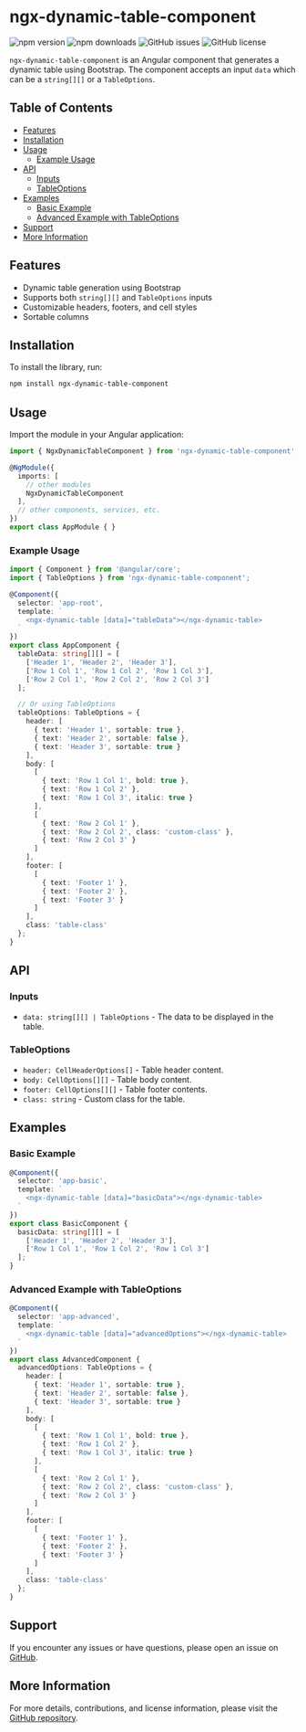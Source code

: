 # ngx-dynamic-table-component

![npm version](https://img.shields.io/npm/v/ngx-dynamic-table-component)
![npm downloads](https://img.shields.io/npm/dm/ngx-dynamic-table-component)
![GitHub issues](https://img.shields.io/github/issues/VictorDRF02/ngx-dynamic-table)
![GitHub license](https://img.shields.io/github/license/VictorDRF02/ngx-dynamic-table)

`ngx-dynamic-table-component` is an Angular component that generates a dynamic table using Bootstrap. The component accepts an input `data` which can be a `string[][]` or a `TableOptions`.

## Table of Contents

- [Features](#features)
- [Installation](#installation)
- [Usage](#usage)
  - [Example Usage](#example-usage)
- [API](#api)
  - [Inputs](#inputs)
  - [TableOptions](#tableoptions)
- [Examples](#examples)
  - [Basic Example](#basic-example)
  - [Advanced Example with TableOptions](#advanced-example-with-tableoptions)
- [Support](#support)
- [More Information](#more-information)

## Features

- Dynamic table generation using Bootstrap
- Supports both `string[][]` and `TableOptions` inputs
- Customizable headers, footers, and cell styles
- Sortable columns

## Installation

To install the library, run:

```bash
npm install ngx-dynamic-table-component
```

## Usage

Import the module in your Angular application:

```typescript
import { NgxDynamicTableComponent } from 'ngx-dynamic-table-component';

@NgModule({
  imports: [
    // other modules
    NgxDynamicTableComponent
  ],
  // other components, services, etc.
})
export class AppModule { }
```

### Example Usage

```typescript
import { Component } from '@angular/core';
import { TableOptions } from 'ngx-dynamic-table-component';

@Component({
  selector: 'app-root',
  template: `
    <ngx-dynamic-table [data]="tableData"></ngx-dynamic-table>
  `
})
export class AppComponent {
  tableData: string[][] = [
    ['Header 1', 'Header 2', 'Header 3'],
    ['Row 1 Col 1', 'Row 1 Col 2', 'Row 1 Col 3'],
    ['Row 2 Col 1', 'Row 2 Col 2', 'Row 2 Col 3']
  ];

  // Or using TableOptions
  tableOptions: TableOptions = {
    header: [
      { text: 'Header 1', sortable: true },
      { text: 'Header 2', sortable: false },
      { text: 'Header 3', sortable: true }
    ],
    body: [
      [
        { text: 'Row 1 Col 1', bold: true },
        { text: 'Row 1 Col 2' },
        { text: 'Row 1 Col 3', italic: true }
      ],
      [
        { text: 'Row 2 Col 1' },
        { text: 'Row 2 Col 2', class: 'custom-class' },
        { text: 'Row 2 Col 3' }
      ]
    ],
    footer: [
      [
        { text: 'Footer 1' },
        { text: 'Footer 2' },
        { text: 'Footer 3' }
      ]
    ],
    class: 'table-class'
  };
}
```

## API

### Inputs

- `data: string[][] | TableOptions` - The data to be displayed in the table.

### TableOptions

- `header: CellHeaderOptions[]` - Table header content.
- `body: CellOptions[][]` - Table body content.
- `footer: CellOptions[][]` - Table footer contents.
- `class: string` - Custom class for the table.

## Examples

### Basic Example

```typescript
@Component({
  selector: 'app-basic',
  template: `
    <ngx-dynamic-table [data]="basicData"></ngx-dynamic-table>
  `
})
export class BasicComponent {
  basicData: string[][] = [
    ['Header 1', 'Header 2', 'Header 3'],
    ['Row 1 Col 1', 'Row 1 Col 2', 'Row 1 Col 3']
  ];
}
```

### Advanced Example with TableOptions

```typescript
@Component({
  selector: 'app-advanced',
  template: `
    <ngx-dynamic-table [data]="advancedOptions"></ngx-dynamic-table>
  `
})
export class AdvancedComponent {
  advancedOptions: TableOptions = {
    header: [
      { text: 'Header 1', sortable: true },
      { text: 'Header 2', sortable: false },
      { text: 'Header 3', sortable: true }
    ],
    body: [
      [
        { text: 'Row 1 Col 1', bold: true },
        { text: 'Row 1 Col 2' },
        { text: 'Row 1 Col 3', italic: true }
      ],
      [
        { text: 'Row 2 Col 1' },
        { text: 'Row 2 Col 2', class: 'custom-class' },
        { text: 'Row 2 Col 3' }
      ]
    ],
    footer: [
      [
        { text: 'Footer 1' },
        { text: 'Footer 2' },
        { text: 'Footer 3' }
      ]
    ],
    class: 'table-class'
  };
}
```

## Support

If you encounter any issues or have questions, please open an issue on [GitHub](https://github.com/VictorDRF02/ngx-dynamic-table/issues).

## More Information

For more details, contributions, and license information, please visit the [GitHub repository](https://github.com/VictorDRF02/ngx-dynamic-table).
